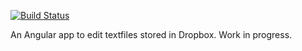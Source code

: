 [![Build Status](https://travis-ci.org/BangKarlsen/noopad.svg?branch=master)](https://travis-ci.org/BangKarlsen/noopad)

An Angular app to edit textfiles stored in Dropbox. Work in progress.

